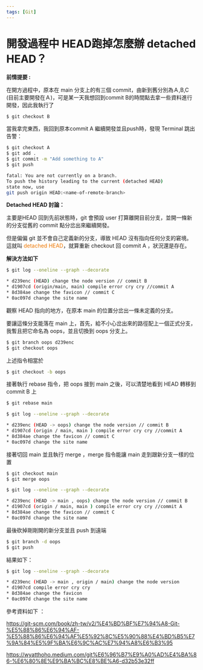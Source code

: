 ```yaml
---
tags: [Git]
---
```

# 開發過程中 HEAD跑掉怎麼辦 detached HEAD？
**前情提要 :**

在開方過程中，原本在 main 分支上的有三個 commit，由新到舊分別為Ａ,B,C (目前主要開發在Ａ)，可是某一天我想回到commit B的時間點去拿一些資料進行開發，因此我執行了
```bash title="[Terminal]" showLineNumbers
$ git checkout B
```
當我拿完東西，我回到原本commit A 繼續開發並且push時，發現 Terminal 跳出告警：
```bash title="[Terminal]" showLineNumbers
$ git checkout A
$ git add .
$ git commit -m "Add something to A"
$ git push
```
```bash title="[Terminal]" showLineNumbers
fatal: You are not currently on a branch.
To push the history leading to the current (detached HEAD)
state now, use
git push origin HEAD:<name-of-remote-branch>
```
**Detached HEAD 討論：**

主要是HEAD 回到先前狀態時，git 會預設 user 打算離開目前分支，並開一條新的分支從舊的 commit 點分岔出來繼續開發。

但是偏偏 git 並不會自己定義新的分支，導致 HEAD 沒有指向任何分支的窘境。這就叫 <font color="#EE7700">detached HEAD</font>，就算重新 checkout 回 commit A ，狀況還是存在。

**解決方法如下**
```bash title="[Terminal]" showLineNumbers
$ git log --oneline --graph --decorate

* d239enc (HEAD) change the node version // commit B
* d1907cd (origin/main, main) compile error cry cry //commit A 
* 8d384ae change the favicon // commit C 
* 0ac097d change the site name
```
觀察 HEAD 指向的地方，在原本 main 的位置分岔出一條未定義的分支。

要讓這條分支能落在 main 上，首先，給不小心岔出來的路徑配上一個正式分支，我暫且把它命名為 oops，並且切換到 oops 分支上。
```bash title="[Terminal]" showLineNumbers
$ git branch oops d239enc
$ git checkout oops
```
上述指令相當於
```bash title="[Terminal]" showLineNumbers
$ git checkout -b oops
```
接著執行 rebase 指令，把 oops 接到 main 之後，可以清楚地看到 HEAD 轉移到 commit B 上

```bash title="[Terminal]" showLineNumbers
$ git rebase main
```
```bash title="[Terminal]" showLineNumbers
$ git log --oneline --graph --decorate

* d239enc (HEAD -> oops) change the node version // commit B
* d1907cd (origin / main, main ) compile error cry cry //commit A 
* 8d384ae change the favicon // commit C 
* 0ac097d change the site name
```
接著切回 main 並且執行 merge ，merge 指令能讓 main 走到跟新分支一樣的位置

```bash title="[Terminal]" showLineNumbers
$ git checkout main
$ git merge oops
```
```bash title="[Terminal]" showLineNumbers
$ git log --oneline --graph --decorate

* d239enc (HEAD -> main , oops) change the node version // commit B
* d1907cd (origin / main, main ) compile error cry cry //commit A 
* 8d384ae change the favicon // commit C 
* 0ac097d change the site name
```
最後砍掉剛剛開的新分支並且 push 到遠端

```bash title="[Terminal]" showLineNumbers
$ git branch -d oops
$ git push
```

結果如下：

```bash title="[Terminal]" showLineNumbers
$ git log --oneline --graph --decorate

* d239enc (HEAD -> main , origin / main) change the node version 
* d1907cd compile error cry cry 
* 8d384ae change the favicon 
* 0ac097d change the site name
```

參考資料如下 ：

https://git-scm.com/book/zh-tw/v2/%E4%BD%BF%E7%94%A8-Git-%E5%88%86%E6%94%AF-%E5%88%86%E6%94%AF%E5%92%8C%E5%90%88%E4%BD%B5%E7%9A%84%E5%9F%BA%E6%9C%AC%E7%94%A8%E6%B3%95

https://wyatthoho.medium.com/git%E6%96%B7%E9%A0%AD%E4%BA%86-%E6%80%8E%E9%BA%BC%E8%BE%A6-d32b53e32ff



